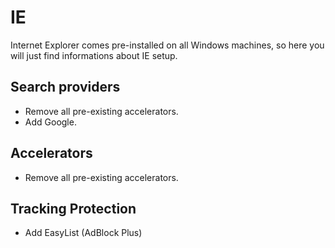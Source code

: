 # IE

Internet Explorer comes pre-installed on all Windows machines, so here you will just find informations about IE setup.

## Search providers

* Remove all pre-existing accelerators.
* Add Google.

## Accelerators

* Remove all pre-existing accelerators.

## Tracking Protection

* Add EasyList (AdBlock Plus)
